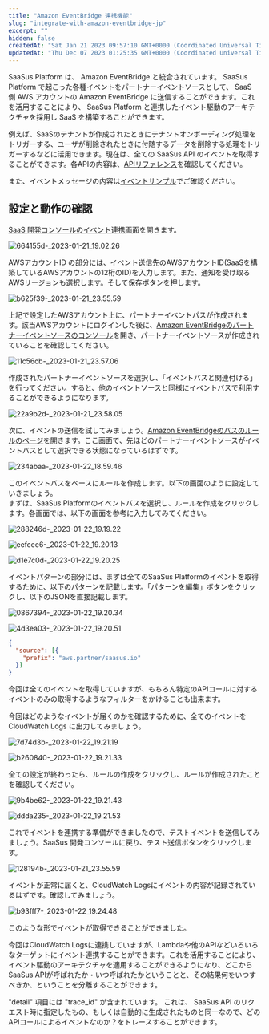 ```yaml
---
title: "Amazon EventBridge 連携機能"
slug: "integrate-with-amazon-eventbridge-jp"
excerpt: ""
hidden: false
createdAt: "Sat Jan 21 2023 09:57:10 GMT+0000 (Coordinated Universal Time)"
updatedAt: "Thu Dec 07 2023 01:25:35 GMT+0000 (Coordinated Universal Time)"
---
```

SaaSus Platform は、 Amazon EventBridge と統合されています。 SaaSus Platform で起こった各種イベントをパートナーイベントソースとして、 SaaS 側 AWS アカウントの Amazon EventBridge に送信することができます。これを活用することにより、 SaaSus Platform と連携したイベント駆動のアーキテクチャを採用し SaaS を構築することができます。

例えば、SaaSのテナントが作成されたときにテナントオンボーディング処理をトリガーする、ユーザが削除されたときに付随するデータを削除する処理をトリガーするなどに活用できます。現在は、全ての SaaSus API のイベントを取得することができます。各APIの内容は、<a href="/docs/reference/getting-started-with-your-api" target="_blank">APIリファレンス</a>を確認してください。

また、イベントメッセージの内容は<a href="/docs/saas-development-console/integrate-with-amazon-eventbridge/event-sample" target="_blank">イベントサンプル</a>でご確認ください。

## 設定と動作の確認

<a href="https://settings.console.saasus.io/integrations/event" target="_blank">SaaS 開発コンソールのイベント連携画面</a>を開きます。

![664155d-_2023-01-21_19.02.26](/ja/img/saas-development-console/664155d-_2023-01-21_19.02.26.png)

AWSアカウントID の部分には、イベント送信先のAWSアカウントID(SaaSを構築しているAWSアカウントの12桁のID)を入力します。また、通知を受け取るAWSリージョンも選択します。そして保存ボタンを押します。

![b625f39-_2023-01-21_23.55.59](/ja/img/saas-development-console/b625f39-_2023-01-21_23.55.59.png)

上記で設定したAWSアカウント上に、パートナーイベントパスが作成されます。該当AWSアカウントにログインした後に、<a href="https://ap-northeast-1.console.aws.amazon.com/events/home#/partners" target="_blank">Amazon EventBridgeのパートナーイベントソースのコンソール</a>を開き、パートナーイベントソースが作成されていることを確認してください。

![11c56cb-_2023-01-21_23.57.06](/ja/img/saas-development-console/11c56cb-_2023-01-21_23.57.06.png)

作成されたパートナーイベントソースを選択し、「イベントバスと関連付ける」を行ってください。すると、他のイベントソースと同様にイベントバスで利用することができるようになります。

![22a9b2d-_2023-01-21_23.58.05](/ja/img/saas-development-console/22a9b2d-_2023-01-21_23.58.05.png)

次に、イベントの送信を試してみましょう。<a href="https://ap-northeast-1.console.aws.amazon.com/events/home#/rules" target="_blank">Amazon EventBridgeのバスのルールのページ</a>を開きます。ここ画面で、先ほどのパートナーイベントソースがイベントバスとして選択できる状態になっているはずです。

![234abaa-_2023-01-22_18.59.46](/ja/img/saas-development-console/234abaa-_2023-01-22_18.59.46.png)

このイベントバスをベースにルールを作成します。以下の画面のように設定していきましょう。  
まずは、SaaSus Platformのイベントバスを選択し、ルールを作成をクリックします。各画面では、以下の画面を参考に入力してみてください。

![288246d-_2023-01-22_19.19.22](/ja/img/saas-development-console/288246d-_2023-01-22_19.19.22.png)

![eefcee6-_2023-01-22_19.20.13](/ja/img/saas-development-console/eefcee6-_2023-01-22_19.20.13.png)

![d1e7c0d-_2023-01-22_19.20.25](/ja/img/saas-development-console/d1e7c0d-_2023-01-22_19.20.25.png)

イベントパターンの部分には、まずは全てのSaaSus Platformのイベントを取得するために、以下のパターンを記載します。「パターンを編集」ボタンをクリックし、以下のJSONを直接記載します。

![0867394-_2023-01-22_19.20.34](/ja/img/saas-development-console/0867394-_2023-01-22_19.20.34.png)

![4d3ea03-_2023-01-22_19.20.51](/ja/img/saas-development-console/4d3ea03-_2023-01-22_19.20.51.png)

```json
{
  "source": [{
    "prefix": "aws.partner/saasus.io"
  }]
}
```

今回は全てのイベントを取得していますが、もちろん特定のAPIコールに対するイベントのみの取得するようなフィルターをかけることも出来ます。

今回はどのようなイベントが届くのかを確認するために、全てのイベントを CloudWatch Logs に出力してみましょう。

![7d74d3b-_2023-01-22_19.21.19](/ja/img/saas-development-console/7d74d3b-_2023-01-22_19.21.19.png)

![b260840-_2023-01-22_19.21.33](/ja/img/saas-development-console/b260840-_2023-01-22_19.21.33.png)

全ての設定が終わったら、ルールの作成をクリックし、ルールが作成されたことを確認してください。

![9b4be62-_2023-01-22_19.21.43](/ja/img/saas-development-console/9b4be62-_2023-01-22_19.21.43.png)

![ddda235-_2023-01-22_19.21.53](/ja/img/saas-development-console/ddda235-_2023-01-22_19.21.53.png)

これでイベントを連携する準備ができましたので、テストイベントを送信してみましょう。SaaSus 開発コンソールに戻り、テスト送信ボタンをクリックします。

![128194b-_2023-01-21_23.55.59](/ja/img/saas-development-console/128194b-_2023-01-21_23.55.59.png)

イベントが正常に届くと、CloudWatch Logsにイベントの内容が記録されているはずです。確認してみましょう。

![b93fff7-_2023-01-22_19.24.48](/ja/img/saas-development-console/b93fff7-_2023-01-22_19.24.48.png)

このような形でイベントが取得できることができました。

今回はCloudWatch Logsに連携していますが、Lambdaや他のAPIなどいろいろなターゲットにイベント連携することができます。これを活用することにより、イベント駆動のアーキテクチャを適用することができるようになり、どこからSaaSus APIが呼ばれたか・いつ呼ばれたかということと、その結果何をいつすべきか、ということを分離することができます。

"detail" 項目には "trace_id" が含まれています。 これは、 SaaSus API のリクエスト時に指定したもの、もしくは自動的に生成されたものと同一なので、どのAPIコールによるイベントなのか？をトレースすることができます。

